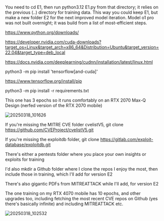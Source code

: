 You need to cd E1, then run python3.12 E1.py from that directory; it relies on the previous (..) directory for training data. This way you could keep E1, but make a new folder E2 for the next improved model iteration. Model o1 pro was not built overnight; it was build from a list of most-efficient steps.

https://www.python.org/downloads/

https://developer.nvidia.com/cuda-downloads?target_os=Linux&target_arch=x86_64&Distribution=Ubuntu&target_version=22.04&target_type=deb_local

https://docs.nvidia.com/deeplearning/cudnn/installation/latest/linux.html

python3 -m pip install 'tensorflow[and-cuda]'

https://www.tensorflow.org/install/pip

python3 -m pip install -r requirements.txt

This one has 3 epochs so it runs comfortably on an RTX 2070 Max-Q Design (nerfed version of the RTX 2070 mobile)

![20250318_101626](https://github.com/user-attachments/assets/bb72818d-1574-4b3a-a5c9-4a403c5f6948)

If you're missing the MITRE CVE folder cvelistV5, git clone https://github.com/CVEProject/cvelistV5.git

If you're missing the exploitdb folder, git clone https://gitlab.com/exploit-database/exploitdb.git

There's either a pentests folder where you place your own insights or exploits for training

I'd also mkdir a Github folder where I clone the repos I enjoy the most, then include those in training, which I'll add for version E2

There's also gigantic PDFs from MITREATTACK while I'll add, for version E2


The one training on my RTX 4070 mobile has 10 epochs, and other upgrades too, including fetching the most recent CVE repos on Github (yes there's basically infinite) and including MITREATTACK etc.

![20250318_102532](https://github.com/user-attachments/assets/d643e327-1cb7-4ca6-bd31-360742619685)

